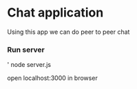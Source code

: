 # Chat application
Using this app we can do peer to peer chat

<h3>Run server</h3>'
node server.js

open localhost:3000 in browser
